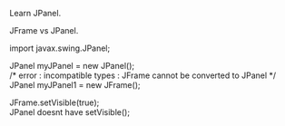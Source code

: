 Learn JPanel.

JFrame vs JPanel.

import javax.swing.JPanel;

JPanel myJPanel = new JPanel();  
/* error : incompatible types : JFrame cannot be converted to JPanel */  
JPanel myJPanel1 = new JFrame();

JFrame.setVisible(true);  
JPanel doesnt have setVisible();

